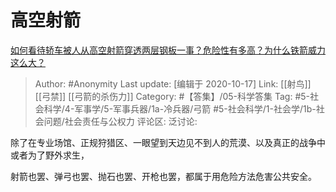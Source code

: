 # 高空射箭
[如何看待轿车被人从高空射箭穿透两层钢板一事？危险性有多高？为什么铁箭威力这么大？](https://www.zhihu.com/question/426034728/answer/1529008798)

> Author: #Anonymity
> Last update: [编辑于 2020-10-17]
> Link: [[射鸟]] [[弓禁]] [[弓箭的杀伤力]]
> Category: #【答集】/05-科学答集
> Tag: #5-社会科学/4-军事学/5-军事兵器/1a-冷兵器/弓箭 #5-社会科学/1-社会学/1b-社会问题/社会责任与公权力
> 评论区:
> 泛讨论:

除了在专业场馆、正规狩猎区、一眼望到天边见不到人的荒漠、以及真正的战争中或者为了野外求生，

射箭也罢、弹弓也罢、抛石也罢、开枪也罢，都属于用危险方法危害公共安全。
